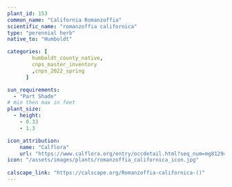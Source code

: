 ```yaml
---
plant_id: 153 
common_name: "California Romanzoffia"
scientific_name: "romanzoffia californica"
type: "perennial herb"
native_to: "Humboldt"

categories: [
        humboldt_county_native,
        cnps_master_inventory
        ,cnps_2022_spring
      ]

sun_requirements:
  - "Part Shade"
# min then max in feet
plant_size:
  - height: 
    - 0.33 
    - 1.3

icon_attribution: 
    name: "Calflora"
    url: "https://www.calflora.org/entry/occdetail.html?seq_num=mg81294"
icon: "/assets/images/plants/romanzoffia_californica_icon.jpg"
 
calscape_link: "https://calscape.org/Romanzoffia-californica-()"
---
```








